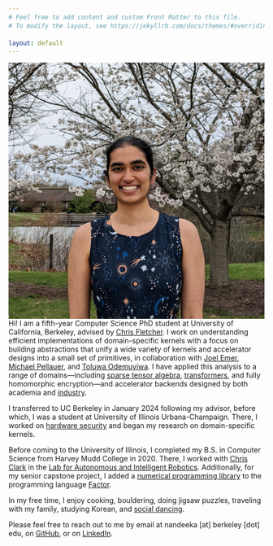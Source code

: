 ```yaml
---
# Feel free to add content and custom Front Matter to this file.
# To modify the layout, see https://jekyllrb.com/docs/themes/#overriding-theme-defaults

layout: default
---
```


<img class="profile-pic" align="right" src="./assets/profile.jpg">

Hi! I am a fifth-year Computer Science PhD student at University of California,
Berkeley, advised by [Chris Fletcher](http://cwfletcher.github.io/). I work on
understanding efficient implementations of domain-specific kernels with a focus
on building abstractions that unify a wide variety of kernels and accelerator
designs into a small set of primitives, in collaboration with [Joel
Emer](http://people.csail.mit.edu/emer/), [Michael
Pellauer](https://dblp.org/pid/22/3969.html), and [Toluwa
Odemuyiwa](https://www.todemuyiwa.com/). I have applied this analysis to a
range of domains—including [sparse tensor
algebra](https://arxiv.org/abs/2304.07931),
[transformers](https://arxiv.org/abs/2406.10491), and fully homomorphic
encryption—and accelerator backends designed by both academia and
[industry](https://www.linkedin.com/posts/amazon-web-services_aws-ucberkeley-trainium-tuesday-activity-7322984830038700032-SOZ6).

I transferred to UC Berkeley in January 2024 following my advisor, before
which, I was a student at University of Illinois Urbana-Champaign.  There, I
worked on [hardware
security](https://dl.acm.org/doi/abs/10.1109/ISCA52012.2021.00035) and began my
research on domain-specific kernels.

Before coming to the University of Illinois, I completed my B.S. in Computer
Science from Harvey Mudd College in 2020. There, I worked with [Chris
Clark](https://www.lair.hmc.edu/chris-clark) in the [Lab for Autonomous and
Intelligent Robotics](https://www.lair.hmc.edu/). Additionally, for my senior
capstone project, I added a [numerical programming
library](https://factor.netlify.app/book/about/tensors/README.md) to the
programming language [Factor](https://factorcode.org/).

In my free time, I enjoy cooking, bouldering, doing jigsaw puzzles, traveling
with my family, studying Korean, and [social
dancing](https://www.wcia.com/ciliving-tv/get-dancing-with-illini-swing-society/).

Please feel free to reach out to me by email at nandeeka [at] berkeley [dot]
edu, on [GitHub](https://github.com/nandeeka), or on
[LinkedIn](https://www.linkedin.com/in/nandeeka-nayak/).

